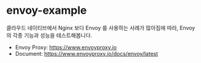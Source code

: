 # envoy-example

클라우드 네이티브에서 Nginx 보다 Envoy 를 사용하는 사례가 많아짐에 따라, Envoy 의 각종 기능과 성능을 테스트해봅니다.

- Envoy Proxy: https://www.envoyproxy.io
- Document: https://www.envoyproxy.io/docs/envoy/latest

